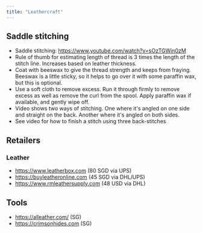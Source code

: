 ```yaml
---
title: "Leathercraft"
---
```


## Saddle stitching

- Saddle stitching: https://www.youtube.com/watch?v=sOzTGWin0zM
- Rule of thumb for estimating length of thread is 3 times the length of the stitch line. Increases based on leather thickness.
- Coat with beeswax to give the thread strength and keeps from fraying. Beeswax is a little sticky, so it helps to go over it with some paraffin wax, but this is optional.
- Use a soft cloth to remove excess. Run it through firmly to remove excess as well as remove the curl from the spool. Apply paraffin wax if available, and gently wipe off.
- Video shows two ways of stitching. One where it's angled on one side and straight on the back. Another where it's angled on both sides.
- See video for how to finish a stitch using three back-stitches

## Retailers

### Leather

- https://www.leatherbox.com (80 SGD via UPS)
- https://buyleatheronline.com (45 SGD via DHL/UPS)
- https://www.rmleathersupply.com (48 USD via DHL)

## Tools

- https://alleather.com/ (SG)
- https://crimsonhides.com (SG)

